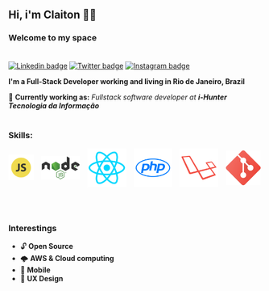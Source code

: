 ## Hi, i'm Claiton 👨🏿
### **Welcome to my space** <br><br>
[![Linkedin badge](https://img.shields.io/static/v1?label=&nbsp;&message=Linkedin&color=282A36&style=flat&logo=linkedin&logoColor=fff)](https://www.linkedin.com/in/claiton-barreto-9b5b16145/)
[![Twitter badge](https://img.shields.io/static/v1?label=&nbsp;&&message=Twitter&color=282A36&style=flat&logo=twitter&logoColor=fff)](https://twitter.com/_claitonbarreto)
[![Instagram badge](https://img.shields.io/static/v1?label=&nbsp;&&message=Instagram&color=282A36&style=flat&logo=instagram&logoColor=fff)](https://www.instagram.com/cbarreto.dev/)



**I'm a Full-Stack Developer working and living in Rio de Janeiro, Brazil**

🏢 **Currently working as:** *Fullstack software developer at **i-Hunter Tecnologia da Informação***
<br><br>
### **Skills:**
<div style="display: flex; justify-content: flex-start; align-items: center; width: 100vw">
    <img src="./javascript.png" width="50" style="margin-right: 15px"/>
    <img src="./node.png" style="width: 8%; margin-right: 15px"/>
    <img src="./react.png" style="width: 8%; margin-right: 15px"/>
    <img src="./php.png" style="width: 8%; margin-right: 15px"/>
    <img src="./laravel.png" style="width: 8%; margin-right: 15px"/>
    <img src="./git.png" style="width: 7.2%; margin-right: 15px"/>
</div>

<br><br>

### **Interestings**
- 🔓 **Open Source**
- 🌩 **AWS & Cloud computing**
- 📱 **Mobile**
- 📐 **UX Design**

